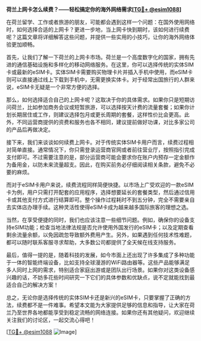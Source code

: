 **荷兰上网卡怎么续费？——轻松搞定你的海外网络需求[[TG💪+ @esim1088](https://t.me/s/esim1088)]**

在荷兰留学、工作或者旅游的朋友，可能都会遇到这样一个问题：在国外使用网络时，如何选择合适的上网卡？更进一步地，当上网卡快到期时，该如何进行续费呢？这篇文章将详细解答这些问题，并提供一些实用的小技巧，让你的海外网络体验更加顺畅。

首先，让我们了解一下荷兰的上网卡市场。荷兰是一个高度数字化的国家，拥有先进的通信基础设施和多样化的移动网络服务。在这里，你可以选择传统的实体SIM卡或最新的eSIM卡。实体SIM卡需要购买物理卡片并插入手机中使用，而eSIM卡则可以直接通过线上下载到手机中，无需更换实体卡。对于经常出国旅行的人群来说，eSIM卡无疑是一个非常方便的选择。

那么，如何选择适合自己的上网卡呢？这取决于你的具体需求。如果你只是短期访问荷兰，比如参加商务会议或短暂旅游，可以选择按天计费的流量套餐；如果你计划长期居住或工作，则建议选择包月或更长周期的套餐，这样性价比会更高。此外，不同运营商提供的资费和服务也各不相同，建议提前做好功课，对比多家公司的产品后再做决定。

接下来，我们来谈谈如何续费上网卡。对于传统实体SIM卡用户而言，续费过程相对简单直接。通常情况下，你只需登录运营商官网或者前往营业厅，按照指引完成支付即可。不过需要注意的是，部分运营商可能会要求你在账户内预存一定金额作为备用金，以防未来流量超支。因此，在购买前务必仔细阅读相关条款，避免不必要的麻烦。

而对于eSIM卡用户来说，续费流程同样简便快捷。以市场上广受欢迎的一款eSIM卡为例，用户只需打开配套的应用程序，选择想要延长的套餐类型，然后通过信用卡或其他支付方式进行结算即可。整个操作过程耗时不到五分钟，完全不需要亲自去实体店办理手续。这种灵活性使得eSIM卡成为越来越多国际旅客的理想之选。

当然，在享受便捷的同时，我们也应该注意一些细节问题。例如，确保你的设备支持eSIM功能；检查当地法律法规是否允许使用外国发行的eSIM卡；以及定期查看剩余流量余额，以免因疏忽导致额外费用产生。另外，如果遇到任何技术性难题，都可以随时联系客服寻求帮助，大多数公司都提供了全天候在线支持服务。

最后，值得一提的是，随着科技的发展，如今市面上还出现了许多集成了多种功能于一体的智能终端设备，比如支持全球漫游的WiFi路由器等。这些产品能够满足多人同时上网的需求，特别适合家庭出游或是团队出行场景。如果你对这类设备感兴趣的话，不妨多花些时间研究一下它们的具体参数和优缺点，说不定就能找到最适合自己的解决方案！

总之，无论你是选择传统的实体SIM卡还是新兴的eSIM卡，只要掌握了正确的方法，续费都不是一件难事。希望本文能为大家提供足够的信息和指导，让大家在荷兰乃至世界各地都能享受到稳定流畅的网络连接。如果你还有其他疑问，欢迎继续关注我们的讨论区，一起交流心得吧！

[[TG💪+ @esim1088](https://t.me/s/esim1088) ![Image](https://i.postimg.cc/4NQfJmqS/Snipaste-2025-05-13-00-14-12.png)]
